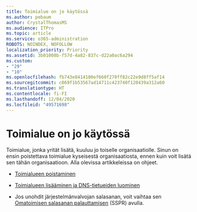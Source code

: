 ```yaml
---
title: Toimialue on jo käytössä
ms.author: pebaum
author: CrystalThomasMS
ms.audience: ITPro
ms.topic: article
ms.service: o365-administration
ROBOTS: NOINDEX, NOFOLLOW
localization_priority: Priority
ms.assetid: 3b01008b-f57d-4a82-837c-d22a0ac6a294
ms.custom:
- "29"
- "10"
ms.openlocfilehash: fb743e8414100ef660f270ff82c22e9d8ff5af14
ms.sourcegitcommit: c069f1b53567ad14711c423740f120439a312a60
ms.translationtype: HT
ms.contentlocale: fi-FI
ms.lasthandoff: 12/04/2020
ms.locfileid: "49571698"
---
```

# <a name="the-domain-is-already-in-use"></a>Toimialue on jo käytössä

Toimialue, jonka yrität lisätä, kuuluu jo toiselle organisaatiolle. Sinun on ensin poistettava toimialue kyseisestä organisaatiosta, ennen kuin voit lisätä sen tähän organisaatioon. Alla olevissa artikkeleissa on ohjeet.
  
- [Toimialueen poistaminen](https://docs.microsoft.com/microsoft-365/admin/get-help-with-domains/remove-a-domain)

- [Toimialueen lisääminen ja DNS-tietueiden luominen](https://docs.microsoft.com/microsoft-365/admin/get-help-with-domains/create-dns-records-at-any-dns-hosting-provider)

- Jos unohdit järjestelmänvalvojan salasanan, voit vaihtaa sen [Omatoimisen salasanan palauttamisen](https://passwordreset.microsoftonline.com/) (SSPR) avulla.
